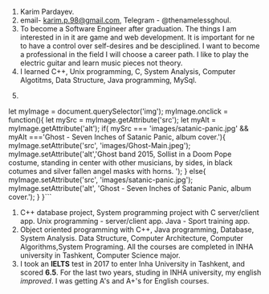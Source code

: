 1. Karim Pardayev.
1. email- karim.p.98@gmail.com, Telegram - @thenamelessghoul.
1. To become a Software Engineer after graduation. The things I am interested in in it are game and web development. It is important for ne to have a control over self-desires and be desciplined. I want to become a professional in the field I will choose a career path. I like to play the electric guitar and learn music pieces not theory. 
1. I learned C++, Unix programming, C, System Analysis, Computer Algotitms, Data Structure, Java programming, MySql.
1. ``` javasript
let myImage = document.querySelector('img');
 myImage.onclick = function(){
     let mySrc = myImage.getAttribute('src');
     let myAlt = myImage.getAttribute('alt');
     if( mySrc === 'images/satanic-panic.jpg' && myAlt ==='Ghost - Seven Inches of Satanic Panic, album cover.'){
         myImage.setAttribute('src', 'images/Ghost-Main.jpeg');
         myImage.setAttribute('alt','Ghost band 2015, Sollist in a Doom Pope costume, standing in center with other musicians, by sides, in black cotumes and silver fallen angel masks with horns. ');
     }
     else{
         myImage.setAttribute('src', 'images/satanic-panic.jpg');
         myImage.setAttribute('alt', 'Ghost - Seven Inches of Satanic Panic, album cover.');
     }
 }```

1. C++ database project, System programming project with C server/client app. Unix programming - server/client app. Java - Sport training app.
1. Object oriented programming with C++, Java programming, Database, System Analysis. Data Structure, Computer Architecture, Computer Algorithms,System Programing. All the courses are completed in INHA university in Tashkent, Computer Science major.
1. I took an **IELTS** test in 2017 to enter Inha University in Tashkent, and scored **6.5**. For the last two years, studing in INHA university, my english *improved*. I was getting A's and A+'s for English courses.
